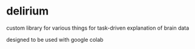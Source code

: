 # delirium
custom library for various things for task-driven explanation of brain data

designed to be used with google colab
